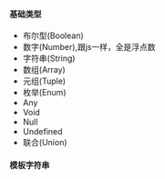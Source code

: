 #### 基础类型

- 布尔型(Boolean)
- 数字(Number),跟js一样，全是浮点数
- 字符串(String)
- 数组(Array)
- 元组(Tuple)
- 枚举(Enum)
- Any
- Void
- Null
- Undefined
- 联合(Union)

#### 模板字符串